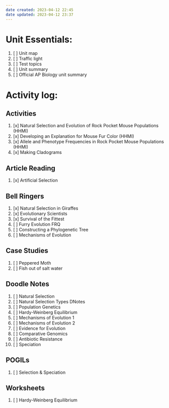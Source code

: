 ```yaml
---
date created: 2023-04-12 22:45
date updated: 2023-04-12 23:37
---
```


# Unit Essentials:

1. [ ] Unit map
2. [ ] Traffic light
3. [ ] Test topics
4. [ ] Unit summary
5. [ ] Official AP Biology unit summary

# Activity log:

## Activities

1. [x] Natural Selection and Evolution of Rock Pocket Mouse Populations (HHMI)
2. [x] Developing an Explanation for Mouse Fur Color (HHMI)
3. [x] Allele and Phenotype Frequencies in Rock Pocket Mouse Populations (HHMI)
4. [x] Making Cladograms

## Article Reading

1. [x] Artificial Selection

## Bell Ringers

1. [x] Natural Selection in Giraffes
2. [x] Evolutionary Scientists
3. [x] Survival of the Fittest
4. [ ] Furry Evolution FRQ
5. [ ] Constructing a Phylogenetic Tree
6. [ ] Mechanisms of Evolution

## Case Studies

1. [ ] Peppered Moth
2. [ ] Fish out of salt water

## Doodle Notes

1. [ ] Natural Selection
2. [ ] Natural Selection Types DNotes
3. [ ] Population Genetics
4. [ ] Hardy-Weinberg Equilibrium
5. [ ] Mechanisms of Evolution 1
6. [ ] Mechanisms of Evolution 2
7. [ ] Evidence for Evolution
8. [ ] Comparative Genomics
9. [ ] Antibiotic Resistance
10. [ ] Speciation

## POGILs

1. [ ] Selection & Speciation

## Worksheets

1. [ ] Hardy-Weinberg Equilibrium

